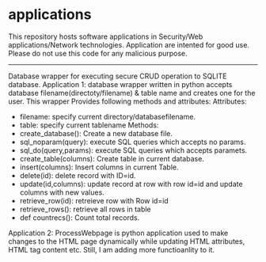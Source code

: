 # applications
This repository hosts software applications in Security/Web applications/Network technologies. Application are intented for good use. Please do not use this code for any malicious purpose.


-----------------------------------

Database wrapper for executing secure CRUD operation to SQLITE database.
Application 1:
database wrapper written in python accepts database filename(directoty/filename) & table name and creates one for the user.
This wrapper Provides following methods and attributes:
Attributes:
  - filename: specify current directory/databasefilename.
  - table: specify current tablename
Methods:
  - create_database(): Create a new database file.
  - sql_noparam(query): execute SQL queries which accepts no params.
  - sql_do(query,params): execute SQL queries which accepts paramets.
  - create_table(columns): Create table in current database.
  - insert(columns): Insert columns in current Table.
  - delete(id): delete record with ID=id.
  - update(id,columns): update record at row with row id=id and update columns with new values.
  - retrieve_row(id): retreieve row with Row id=id 
  - retrieve_rows(): retrieve all rows in table
  - def countrecs(): Count total records.
  
  Application 2:
  ProcessWebpage is python application used to make changes to the HTML page dynamically while updating HTML attributes, HTML tag content etc. Still, I am adding more functioanlity to it. 
